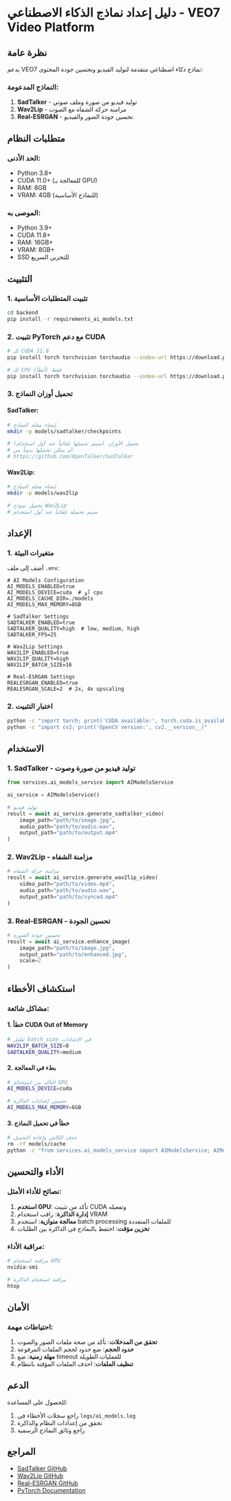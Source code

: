 # دليل إعداد نماذج الذكاء الاصطناعي - VEO7 Video Platform

## نظرة عامة
يدعم VEO7 نماذج ذكاء اصطناعي متقدمة لتوليد الفيديو وتحسين جودة المحتوى:

### النماذج المدعومة:
1. **SadTalker** - توليد فيديو من صورة وملف صوتي
2. **Wav2Lip** - مزامنة حركة الشفاه مع الصوت
3. **Real-ESRGAN** - تحسين جودة الصور والفيديو

## متطلبات النظام

### الحد الأدنى:
- Python 3.8+
- CUDA 11.0+ (للمعالجة بـ GPU)
- RAM: 8GB
- VRAM: 4GB (للنماذج الأساسية)

### الموصى به:
- Python 3.9+
- CUDA 11.8+
- RAM: 16GB+
- VRAM: 8GB+
- SSD للتخزين السريع

## التثبيت

### 1. تثبيت المتطلبات الأساسية
```bash
cd backend
pip install -r requirements_ai_models.txt
```

### 2. تثبيت PyTorch مع دعم CUDA
```bash
# للـ CUDA 11.8
pip install torch torchvision torchaudio --index-url https://download.pytorch.org/whl/cu118

# للـ CPU فقط (أبطأ)
pip install torch torchvision torchaudio --index-url https://download.pytorch.org/whl/cpu
```

### 3. تحميل أوزان النماذج

#### SadTalker:
```bash
# إنشاء مجلد النماذج
mkdir -p models/sadtalker/checkpoints

# تحميل الأوزان (سيتم تحميلها تلقائياً عند أول استخدام)
# أو يمكن تحميلها يدوياً من:
# https://github.com/OpenTalker/SadTalker
```

#### Wav2Lip:
```bash
# إنشاء مجلد النماذج
mkdir -p models/wav2lip

# تحميل نموذج Wav2Lip
# سيتم تحميله تلقائياً عند أول استخدام
```

## الإعداد

### 1. متغيرات البيئة
أضف إلى ملف `.env`:

```env
# AI Models Configuration
AI_MODELS_ENABLED=true
AI_MODELS_DEVICE=cuda  # أو cpu
AI_MODELS_CACHE_DIR=./models
AI_MODELS_MAX_MEMORY=8GB

# SadTalker Settings
SADTALKER_ENABLED=true
SADTALKER_QUALITY=high  # low, medium, high
SADTALKER_FPS=25

# Wav2Lip Settings
WAV2LIP_ENABLED=true
WAV2LIP_QUALITY=high
WAV2LIP_BATCH_SIZE=16

# Real-ESRGAN Settings
REALESRGAN_ENABLED=true
REALESRGAN_SCALE=2  # 2x, 4x upscaling
```

### 2. اختبار التثبيت
```bash
python -c "import torch; print('CUDA available:', torch.cuda.is_available())"
python -c "import cv2; print('OpenCV version:', cv2.__version__)"
```

## الاستخدام

### 1. SadTalker - توليد فيديو من صورة وصوت
```python
from services.ai_models_service import AIModelsService

ai_service = AIModelsService()

# توليد فيديو
result = await ai_service.generate_sadtalker_video(
    image_path="path/to/image.jpg",
    audio_path="path/to/audio.wav",
    output_path="path/to/output.mp4"
)
```

### 2. Wav2Lip - مزامنة الشفاه
```python
# مزامنة حركة الشفاه
result = await ai_service.generate_wav2lip_video(
    video_path="path/to/video.mp4",
    audio_path="path/to/audio.wav",
    output_path="path/to/synced.mp4"
)
```

### 3. Real-ESRGAN - تحسين الجودة
```python
# تحسين جودة الصورة
result = await ai_service.enhance_image(
    image_path="path/to/image.jpg",
    output_path="path/to/enhanced.jpg",
    scale=2
)
```

## استكشاف الأخطاء

### مشاكل شائعة:

#### 1. خطأ CUDA Out of Memory
```bash
# تقليل batch_size في الإعدادات
WAV2LIP_BATCH_SIZE=8
SADTALKER_QUALITY=medium
```

#### 2. بطء في المعالجة
```bash
# التأكد من استخدام GPU
AI_MODELS_DEVICE=cuda

# تحسين إعدادات الذاكرة
AI_MODELS_MAX_MEMORY=6GB
```

#### 3. خطأ في تحميل النماذج
```bash
# حذف الكاش وإعادة التحميل
rm -rf models/cache
python -c "from services.ai_models_service import AIModelsService; AIModelsService().download_models()"
```

## الأداء والتحسين

### نصائح للأداء الأمثل:

1. **استخدم GPU**: تأكد من تثبيت CUDA وتفعيله
2. **إدارة الذاكرة**: راقب استخدام VRAM
3. **معالجة متوازية**: استخدم batch processing للملفات المتعددة
4. **تخزين مؤقت**: احتفظ بالنماذج في الذاكرة بين الطلبات

### مراقبة الأداء:
```python
# مراقبة استخدام GPU
nvidia-smi

# مراقبة استخدام الذاكرة
htop
```

## الأمان

### احتياطات مهمة:
1. **تحقق من المدخلات**: تأكد من صحة ملفات الصور والصوت
2. **حدود الحجم**: ضع حدود لحجم الملفات المرفوعة
3. **مهلة زمنية**: ضع timeout للعمليات الطويلة
4. **تنظيف الملفات**: احذف الملفات المؤقتة بانتظام

## الدعم

للحصول على المساعدة:
1. راجع سجلات الأخطاء في `logs/ai_models.log`
2. تحقق من إعدادات النظام والذاكرة
3. راجع وثائق النماذج الرسمية

## المراجع

- [SadTalker GitHub](https://github.com/OpenTalker/SadTalker)
- [Wav2Lip GitHub](https://github.com/Rudrabha/Wav2Lip)
- [Real-ESRGAN GitHub](https://github.com/xinntao/Real-ESRGAN)
- [PyTorch Documentation](https://pytorch.org/docs/)